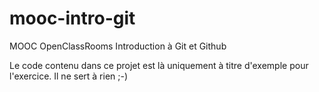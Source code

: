 mooc-intro-git
==============

MOOC OpenClassRooms Introduction à Git et Github

Le code contenu dans ce projet est là uniquement à titre d'exemple pour l'exercice.
Il ne sert à rien ;-)

